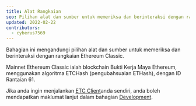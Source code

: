 ```yaml
---
title: Alat Rangkaian
seo: Pilihan alat dan sumber untuk memeriksa dan berinteraksi dengan rangkaian Ethereum Classic. Titik Akhir RPC, Penjelajah Blockchain dan Pemantau Rangkaian.
updated: 2022-02-22
contributors:
  - cyberus7569
---
```


Bahagian ini mengandungi pilihan alat dan sumber untuk memeriksa dan berinteraksi dengan rangkaian Ethereum Classic.

Mainnet Ethereum Classic ialah blockchain Bukti Kerja Maya Ethereum, menggunakan algoritma ETCHash (pengubahsuaian ETHash), dengan ID Rantaian 61.

Jika anda ingin menjalankan [ETC Client](/development/clients)anda sendiri, anda boleh mendapatkan maklumat lanjut dalam bahagian [Development](/development).
